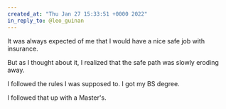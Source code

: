 ```yaml
---
created_at: "Thu Jan 27 15:33:51 +0000 2022"
in_reply_to: @leo_guinan
---
```


It was always expected of me that I would have a nice safe job with insurance. 

But as I thought about it, I realized that the safe path was slowly eroding away.

I followed the rules I was supposed to. I got my BS degree.

I followed that up with a Master's.